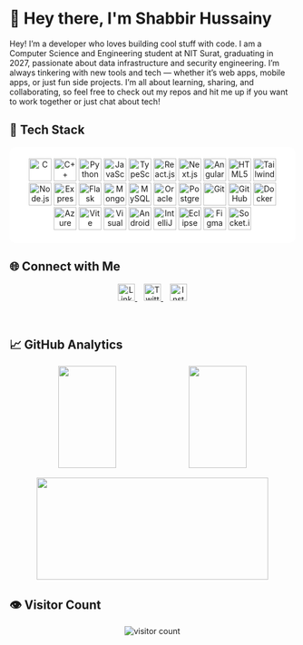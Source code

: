 # 👋 Hey there, I'm Shabbir Hussainy

Hey! I’m a developer who loves building cool stuff with code. I am a Computer Science and Engineering student at NIT Surat, graduating in 2027, passionate about data infrastructure and security engineering. I’m always tinkering with new tools and tech — whether it’s web apps, mobile apps, or just fun side projects.
I’m all about learning, sharing, and collaborating, so feel free to check out my repos and hit me up if you want to work together or just chat about tech!

## 🚀 Tech Stack

<p align="center" style="background-color: #ffffff; padding: 20px; border-radius: 10px;">
  <img src="https://cdn.jsdelivr.net/gh/devicons/devicon/icons/c/c-original.svg" href="https://twitter.com/yourhandle" height="40" alt="C"/>
  <img src="https://cdn.jsdelivr.net/gh/devicons/devicon/icons/cplusplus/cplusplus-original.svg" height="40" alt="C++"/>
  <img src="https://cdn.jsdelivr.net/gh/devicons/devicon/icons/python/python-original.svg" height="40" alt="Python"/>
  <img src="https://cdn.jsdelivr.net/gh/devicons/devicon/icons/javascript/javascript-original.svg" height="40" alt="JavaScript"/>
  <img src="https://cdn.jsdelivr.net/gh/devicons/devicon/icons/typescript/typescript-original.svg" height="40" alt="TypeScript"/>
  <img src="https://cdn.jsdelivr.net/gh/devicons/devicon/icons/react/react-original.svg" height="40" alt="React.js"/>
  <img src="https://cdn.jsdelivr.net/gh/devicons/devicon/icons/nextjs/nextjs-original.svg" height="40" alt="Next.js"/>
  <img src="https://cdn.jsdelivr.net/gh/devicons/devicon/icons/angularjs/angularjs-original.svg" height="40" alt="Angular.js"/>
  <img src="https://cdn.jsdelivr.net/gh/devicons/devicon/icons/html5/html5-original.svg" height="40" alt="HTML5"/>
  <img src="https://upload.wikimedia.org/wikipedia/commons/d/d5/Tailwind_CSS_Logo.svg" height="40" alt="Tailwind CSS"/>
  <img src="https://cdn.jsdelivr.net/gh/devicons/devicon/icons/nodejs/nodejs-original.svg" height="40" alt="Node.js"/>
  <img src="https://cdn.jsdelivr.net/gh/devicons/devicon/icons/express/express-original.svg" height="40" alt="Express.js"/>
  <img src="https://cdn.jsdelivr.net/gh/devicons/devicon/icons/flask/flask-original.svg" height="40" alt="Flask"/>
  <img src="https://cdn.jsdelivr.net/gh/devicons/devicon/icons/mongodb/mongodb-original.svg" height="40" alt="MongoDB"/>
  <img src="https://cdn.jsdelivr.net/gh/devicons/devicon/icons/mysql/mysql-original.svg" height="40" alt="MySQL"/>
  <img src="https://cdn.jsdelivr.net/gh/devicons/devicon/icons/oracle/oracle-original.svg" height="40" alt="OracleSQL"/>
  <img src="https://cdn.jsdelivr.net/gh/devicons/devicon/icons/postgresql/postgresql-original.svg" height="40" alt="PostgreSQL"/>
  <img src="https://cdn.jsdelivr.net/gh/devicons/devicon/icons/git/git-original.svg" height="40" alt="Git"/>
  <img src="https://cdn.jsdelivr.net/gh/devicons/devicon/icons/github/github-original.svg" height="40" alt="GitHub"/>
  <img src="https://cdn.jsdelivr.net/gh/devicons/devicon/icons/docker/docker-original.svg" height="40" alt="Docker"/>
  <img src="https://cdn.jsdelivr.net/gh/devicons/devicon/icons/azure/azure-original.svg" height="40" alt="Azure"/>
  <img src="https://cdn.jsdelivr.net/gh/devicons/devicon/icons/vite/vite-original.svg" height="40" alt="Vite"/>
  <img src="https://cdn.jsdelivr.net/gh/devicons/devicon/icons/visualstudio/visualstudio-plain.svg" height="40" alt="Visual Studio"/>
  <img src="https://cdn.jsdelivr.net/gh/devicons/devicon/icons/androidstudio/androidstudio-original.svg" height="40" alt="Android Studio"/>
  <img src="https://cdn.jsdelivr.net/gh/devicons/devicon/icons/intellij/intellij-original.svg" height="40" alt="IntelliJ IDEA"/>
  <img src="https://cdn.jsdelivr.net/gh/devicons/devicon/icons/eclipse/eclipse-original.svg" height="40" alt="Eclipse"/>
  <img src="https://cdn.jsdelivr.net/gh/devicons/devicon/icons/figma/figma-original.svg" height="40" alt="Figma"/>
  <img src="https://cdn.jsdelivr.net/gh/devicons/devicon/icons/socketio/socketio-original.svg" height="40" alt="Socket.io"/>
</p>

## 🌐 Connect with Me

<p align="center">
  <a href="https://linkedin.com/in/yourprofile" target="_blank">
    <img src="https://cdn.jsdelivr.net/gh/devicons/devicon/icons/linkedin/linkedin-original.svg" width="30" alt="LinkedIn"/>
  </a>
  &nbsp;&nbsp;
  <a href="https://twitter.com/yourhandle" target="_blank">
    <img src="https://cdn.jsdelivr.net/gh/devicons/devicon/icons/twitter/twitter-original.svg" width="30" alt="Twitter"/>
  </a>
  &nbsp;&nbsp;
 <a href="https://instagram.com/yourhandle" target="_blank">
  <img src="https://upload.wikimedia.org/wikipedia/commons/a/a5/Instagram_icon.png" width="30" alt="Instagram"/>
</a>

  &nbsp;&nbsp;
</p>

## 📈 GitHub Analytics

<p align="center">
  <img src="https://github-readme-stats.vercel.app/api?username=Shabbir5152&show_icons=true&theme=tokyonight&hide_border=true" width="45%" height="180px"/>
  <img src="https://github-readme-stats.vercel.app/api/top-langs/?username=Shabbir5152&layout=compact&theme=tokyonight&hide_border=true" width="45%" height="180px"/>
</p>

<p align="center">
  <img src="https://github-readme-streak-stats.herokuapp.com/?user=Shabbir5152&theme=tokyonight&hide_border=true" width="90%" height="180px"/>
</p>


## 👁️ Visitor Count

<p align="center">
  <img src="https://count.getloli.com/get/@Shabbir5152?theme=rule34" alt="visitor count"/>
</p>

